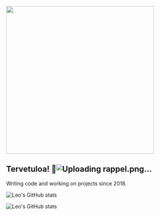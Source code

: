 <img src="https://github.com/user-attachments/assets/9b0afaf3-6d10-421a-adb5-644feb2fae35" width="400"/>

## Tervetuloa! 👋![Uploading rappel.png…]()

Writing code and working on projects since 2018.

![Leo's GitHub stats](https://github-readme-stats-sigma-five.vercel.app/api?username=devmailar&show_icons=true&bg_color=00000000&count_private=true&text_color=C9D1D9&hide_border=true)

![Leo's GitHub stats](https://github-readme-stats.vercel.app/api/top-langs/?username=devmailar&show_icons=true&bg_color=00000000&count_private=true&text_color=C9D1D9&layout=compact&hide_border=true)
